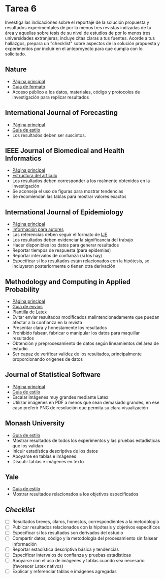 # Tarea 6

Investiga las indicaciones sobre el reportaje de la solución propuesta y resultados experimentales de por lo menos tres revistas indizadas de tu área y aquellas sobre tesis de su nivel de estudios de por lo menos tres universidades extranjeras; incluye citas claras a tus fuentes. Acorde a tus hallazgos, prepara un "checklist" sobre aspectos de la solución propuesta y experimentos por incluir en el anteproyecto para que cumpla con lo solicitado.

## Nature

* [Página principal](https://www.nature.com/)
* [Guía de formato](https://www.nature.com/nature-portfolio/editorial-policies/reporting-standards)
* Acceso público a los datos, materiales, código y protocolos de investigación para replicar resultados

## International Journal of Forecasting

* [Página principal](https://forecasters.org/)
* [Guía de estilo](https://www.elsevier.com/journals/international-journal-of-forecasting/0169-2070/guide-for-authors)
* Los resultados deben ser suscintos.


## IEEE Journal of Biomedical and Health Informatics

* [Página principal](https://www.ieee.org/)
* [Estructura del artículo](https://journals.ieeeauthorcenter.ieee.org/create-your-ieee-journal-article/create-the-text-of-your-article/structure-your-article/#methodology)
* Los resultados deben corresponder a los realmente obtenidos en la investigación
* Se aconseja el uso de figuras para mostrar tendencias
* Se recomiendan las tablas para mostrar valores exactos


## International Journal of Epidemiology

* [Página principal](https://academic.oup.com/ije)
* [Información para autores](https://academic.oup.com/ije/pages/General_Instructions)
* Las referencias deben seguir el formato de [IJE](https://academic.oup.com/ije/pages/General_Instructions#Types%20of%20articles%20published%20by%20the%20IJE)
* Los resultados deben evidenciar la significancia del trabajo
* Hacer disponibles los datos para generar resultados
* Reportar tiempos de respuesta (para epidemias)
* Reportar intervalos de confianza (si los hay)
* Especificar si los resultados están relacionados con la hipótesis, se incluyeron posteriormente o tienen otra derivación


## Methodology and Computing in Applied Probability

* [Página principal](https://www.springer.com/journal/11009)
* [Guía de envíos](https://www.springer.com/journal/11009/submission-guidelines)
* [Plantilla de Latex](https://www.springernature.com/gp/authors/campaigns/latex-author-support#c18782880)
* Evitar enviar resultados modificados malintencionadamente que puedan afectar a la confianza en la revista
* Presentar clara y honestamente los resultados
* Prohibido falsear, fabricar o manipular los datos para maquillar resultados
* Obtención y preprocesamiento de datos según lineamientos del área de estudio
* Ser capaz de verificar validez de los resultados, principalmente proporcionando orígenes de datos

## Journal of Statistical Software

* [Página principal](https://www.jstatsoft.org/index)
* [Guía de estilo](https://www.jstatsoft.org/style)
* Escalar imágenes muy grandes mediante Latex
* Utilizar imágenes en PDF a menos que sean demasiado grandes, en ese caso preferir PNG de resolución que permita su clara visualización

## Monash University
* [Guía de estilo](https://www.monash.edu/learnhq/write-like-a-pro/acknowledge-sources)
* Mostrar resultados de todos los experimentos y las pruebas estadísticas que los validan
* Inlcuir estadística descriptiva de los datos
* Apoyarse en tablas e imágenes
* Discutir tablas e imágenes en texto

## Yale
* [Guía de estilo](https://science.yalecollege.yale.edu/fellowships/how-write-proposal)
* Mostrar resultados relacionados a los objetivos especificados

## *Checklist*
- [ ] Resultados breves, claros, honestos, correspondientes a la metodología
- [ ] Publicar resultados relacionados con la hipótesis y objetivos específicos
- [ ] Especificar si los resultados son derivados del estudio
- [ ] Compartir datos, código y la metodología del procesamiento sin falsear información
- [ ] Reportar estadística descriptiva básica y tendencias
- [ ] Especificar intervalos de confianza y pruebas estadísticas
- [ ] Apoyarse con el uso de imágenes y tablas cuando sea necesario (favorecer Latex nativos)
- [ ] Explicar y referenciar tablas e imágenes agregadas